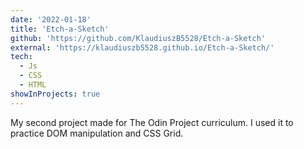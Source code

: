 ```yaml
---
date: '2022-01-18'
title: 'Etch-a-Sketch'
github: 'https://github.com/KlaudiuszB5528/Etch-a-Sketch'
external: 'https://klaudiuszb5528.github.io/Etch-a-Sketch/'
tech:
  - Js
  - CSS
  - HTML
showInProjects: true
---
```


My second project made for The Odin Project curriculum. I used it to practice DOM manipulation and CSS Grid.
